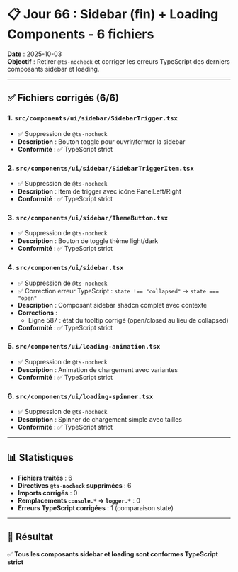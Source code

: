 # 📋 Jour 66 : Sidebar (fin) + Loading Components - 6 fichiers

**Date** : 2025-10-03  
**Objectif** : Retirer `@ts-nocheck` et corriger les erreurs TypeScript des derniers composants sidebar et loading.

---

## ✅ Fichiers corrigés (6/6)

### 1. `src/components/ui/sidebar/SidebarTrigger.tsx`
- ✅ Suppression de `@ts-nocheck`
- **Description** : Bouton toggle pour ouvrir/fermer la sidebar
- **Conformité** : ✅ TypeScript strict

### 2. `src/components/ui/sidebar/SidebarTriggerItem.tsx`
- ✅ Suppression de `@ts-nocheck`
- **Description** : Item de trigger avec icône PanelLeft/Right
- **Conformité** : ✅ TypeScript strict

### 3. `src/components/ui/sidebar/ThemeButton.tsx`
- ✅ Suppression de `@ts-nocheck`
- **Description** : Bouton de toggle thème light/dark
- **Conformité** : ✅ TypeScript strict

### 4. `src/components/ui/sidebar.tsx`
- ✅ Suppression de `@ts-nocheck`
- ✅ Correction erreur TypeScript : `state !== "collapsed"` → `state === "open"`
- **Description** : Composant sidebar shadcn complet avec contexte
- **Corrections** :
  - Ligne 587 : état du tooltip corrigé (open/closed au lieu de collapsed)
- **Conformité** : ✅ TypeScript strict

### 5. `src/components/ui/loading-animation.tsx`
- ✅ Suppression de `@ts-nocheck`
- **Description** : Animation de chargement avec variantes
- **Conformité** : ✅ TypeScript strict

### 6. `src/components/ui/loading-spinner.tsx`
- ✅ Suppression de `@ts-nocheck`
- **Description** : Spinner de chargement simple avec tailles
- **Conformité** : ✅ TypeScript strict

---

## 📊 Statistiques

- **Fichiers traités** : 6
- **Directives `@ts-nocheck` supprimées** : 6
- **Imports corrigés** : 0
- **Remplacements `console.*` → `logger.*`** : 0
- **Erreurs TypeScript corrigées** : 1 (comparaison state)

---

## 🎯 Résultat

✅ **Tous les composants sidebar et loading sont conformes TypeScript strict**
